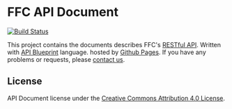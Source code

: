 # FFC API Document
[![Build Status](https://travis-ci.org/ffc-nectec/api-doc.svg?branch=master)](https://travis-ci.org/ffc-nectec/api-doc)

This project contains the documents describes FFC's [RESTful API](https://github.com/ffc-nectec/api). Written with [API Blueprint](https://apiblueprint.org/) language. hosted by [Github Pages](https://pages.github.com/). If you have any problems or requests, please [contact us](https://ffc.in.th).

## License 
API Document license under the [Creative Commons Attribution 4.0 License](http://creativecommons.org/licenses/by/4.0/).
